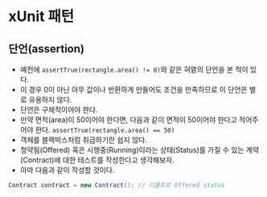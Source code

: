 # xUnit 패턴

## 단언(assertion)

- 예전에 `assertTrue(rectangle.area() != 0)`와 같은 혀앹의 단언을 본 적이 있다.
- 이 경우 0이 아닌 아무 값이나 반환하게 만들어도 조건을 만족하므로 이 단언은 별로 유용하지 않다.
- 단언은 구체적이어야 한다.
- 만약 면적(area)이 50이어야 한다면, 다음과 같이 면적이 50이어야 한다고 적어주어야 한다. `assertTrue(rectangle.area() == 50)`
- 객체를 블랙박스처럼 취급하기란 쉽지 않다.
- 청약됨(Offered) 혹은 시행중(Running)이라는 상태(Status)를 가질 수 있는 계약(Contract)에 대한 테스트를 작성한다고 생각해보자.
- 아마 다음과 같이 작성할 것이다.

```java
Contract contract = new Contract(); // 디폴트로 Offered status
```